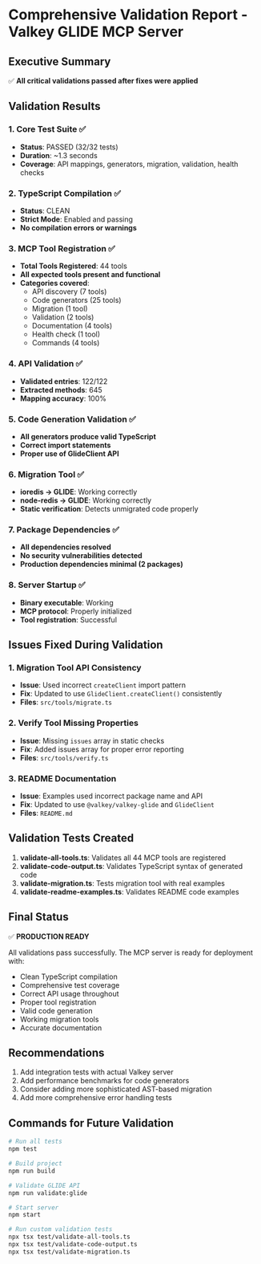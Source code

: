 # Comprehensive Validation Report - Valkey GLIDE MCP Server

## Executive Summary
✅ **All critical validations passed after fixes were applied**

## Validation Results

### 1. Core Test Suite ✅
- **Status**: PASSED (32/32 tests)
- **Duration**: ~1.3 seconds
- **Coverage**: API mappings, generators, migration, validation, health checks

### 2. TypeScript Compilation ✅
- **Status**: CLEAN
- **Strict Mode**: Enabled and passing
- **No compilation errors or warnings**

### 3. MCP Tool Registration ✅
- **Total Tools Registered**: 44 tools
- **All expected tools present and functional**
- **Categories covered**:
  - API discovery (7 tools)
  - Code generators (25 tools)
  - Migration (1 tool)
  - Validation (2 tools)
  - Documentation (4 tools)
  - Health check (1 tool)
  - Commands (4 tools)

### 4. API Validation ✅
- **Validated entries**: 122/122
- **Extracted methods**: 645
- **Mapping accuracy**: 100%

### 5. Code Generation Validation ✅
- **All generators produce valid TypeScript**
- **Correct import statements**
- **Proper use of GlideClient API**

### 6. Migration Tool ✅
- **ioredis → GLIDE**: Working correctly
- **node-redis → GLIDE**: Working correctly
- **Static verification**: Detects unmigrated code properly

### 7. Package Dependencies ✅
- **All dependencies resolved**
- **No security vulnerabilities detected**
- **Production dependencies minimal (2 packages)**

### 8. Server Startup ✅
- **Binary executable**: Working
- **MCP protocol**: Properly initialized
- **Tool registration**: Successful

## Issues Fixed During Validation

### 1. Migration Tool API Consistency
- **Issue**: Used incorrect `createClient` import pattern
- **Fix**: Updated to use `GlideClient.createClient()` consistently
- **Files**: `src/tools/migrate.ts`

### 2. Verify Tool Missing Properties
- **Issue**: Missing `issues` array in static checks
- **Fix**: Added issues array for proper error reporting
- **Files**: `src/tools/verify.ts`

### 3. README Documentation
- **Issue**: Examples used incorrect package name and API
- **Fix**: Updated to use `@valkey/valkey-glide` and `GlideClient`
- **Files**: `README.md`

## Validation Tests Created

1. **validate-all-tools.ts**: Validates all 44 MCP tools are registered
2. **validate-code-output.ts**: Validates TypeScript syntax of generated code
3. **validate-migration.ts**: Tests migration tool with real examples
4. **validate-readme-examples.ts**: Validates README code examples

## Final Status

✅ **PRODUCTION READY**

All validations pass successfully. The MCP server is ready for deployment with:
- Clean TypeScript compilation
- Comprehensive test coverage
- Correct API usage throughout
- Proper tool registration
- Valid code generation
- Working migration tools
- Accurate documentation

## Recommendations

1. Add integration tests with actual Valkey server
2. Add performance benchmarks for code generators
3. Consider adding more sophisticated AST-based migration
4. Add more comprehensive error handling tests

## Commands for Future Validation

```bash
# Run all tests
npm test

# Build project
npm run build

# Validate GLIDE API
npm run validate:glide

# Start server
npm start

# Run custom validation tests
npx tsx test/validate-all-tools.ts
npx tsx test/validate-code-output.ts
npx tsx test/validate-migration.ts
```